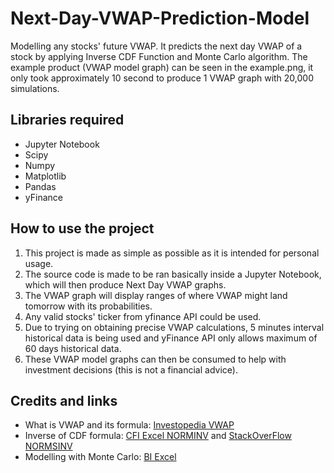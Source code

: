 # Next-Day-VWAP-Prediction-Model
Modelling any stocks' future VWAP. It predicts the next day VWAP of a stock by applying Inverse CDF Function and Monte Carlo algorithm.
The example product (VWAP model graph) can be seen in the example.png, it only took approximately 10 second to produce 1 VWAP graph with 20,000 simulations.

## Libraries required
- Jupyter Notebook
- Scipy
- Numpy
- Matplotlib
- Pandas
- yFinance

## How to use the project
1. This project is made as simple as possible as it is intended for personal usage.
2. The source code is made to be ran basically inside a Jupyter Notebook, which will then produce Next Day VWAP graphs.
3. The VWAP graph will display ranges of where VWAP might land tomorrow with its probabilities.
4. Any valid stocks' ticker from yfinance API could be used.
5. Due to trying on obtaining precise VWAP calculations, 5 minutes interval historical data is being used and yFinance API only allows maximum of 60 days historical data.
6. These VWAP model graphs can then be consumed to help with investment decisions (this is not a financial advice).

## Credits and links
- What is VWAP and its formula: [Investopedia VWAP](https://www.investopedia.com/terms/v/vwap.asp)
- Inverse of CDF formula: [CFI Excel NORMINV](https://corporatefinanceinstitute.com/resources/excel/norminv-function/) and [StackOverFlow NORMSINV](https://stackoverflow.com/questions/20626994/how-to-calculate-the-inverse-of-the-normal-cumulative-distribution-function-in-p)
- Modelling with Monte Carlo: [BI Excel](https://www.youtube.com/watch?v=wKdmEXCvo9s&list=LL&index=1)
